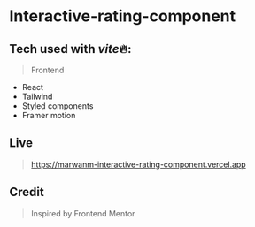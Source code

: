# Interactive-rating-component

## Tech used with *vite*🔥:

> Frontend

-   React
-   Tailwind
-   Styled components
-   Framer motion

## Live

> https://marwanm-interactive-rating-component.vercel.app

## Credit

> Inspired by Frontend Mentor